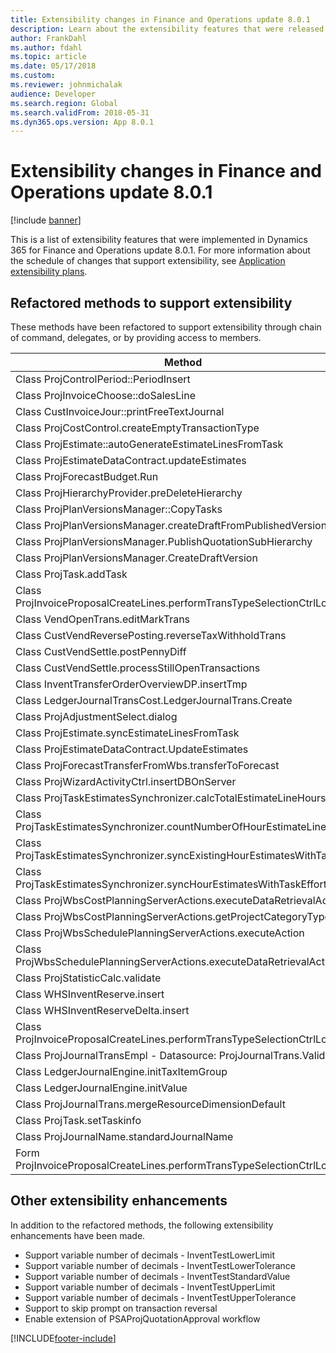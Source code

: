```yaml
---
title: Extensibility changes in Finance and Operations update 8.0.1
description: Learn about the extensibility features that were released in Dynamics 365 for Finance and Operations update 8.0.1.
author: FrankDahl
ms.author: fdahl
ms.topic: article
ms.date: 05/17/2018
ms.custom:
ms.reviewer: johnmichalak
audience: Developer
ms.search.region: Global
ms.search.validFrom: 2018-05-31
ms.dyn365.ops.version: App 8.0.1
---
```


# Extensibility changes in Finance and Operations update 8.0.1

[!include [banner](../includes/banner.md)]

This is a list of extensibility features that were implemented in Dynamics 365 for Finance and Operations update 8.0.1. For more information about the schedule of changes that support extensibility, see [Application extensibility plans](extensibility-roadmap.md).

## Refactored methods to support extensibility

These methods have been refactored to support extensibility through chain of command, delegates, or by providing access to members.

| Method|
| --------------- |
|Class ProjControlPeriod::PeriodInsert|
|Class ProjInvoiceChoose::doSalesLine|
|Class CustInvoiceJour::printFreeTextJournal|
|Class ProjCostControl.createEmptyTransactionType|
|Class ProjEstimate::autoGenerateEstimateLinesFromTask|
|Class ProjEstimateDataContract.updateEstimates|
|Class ProjForecastBudget.Run|
|Class ProjHierarchyProvider.preDeleteHierarchy|
|Class ProjPlanVersionsManager::CopyTasks|
|Class ProjPlanVersionsManager.createDraftFromPublishedVersion|
|Class ProjPlanVersionsManager.PublishQuotationSubHierarchy|
|Class ProjPlanVersionsManager.CreateDraftVersion|
|Class ProjTask.addTask|
|Class ProjInvoiceProposalCreateLines.performTransTypeSelectionCtrlLookup|
|Class VendOpenTrans.editMarkTrans|
|Class CustVendReversePosting.reverseTaxWithholdTrans|
|Class CustVendSettle.postPennyDiff|
|Class CustVendSettle.processStillOpenTransactions|
|Class InventTransferOrderOverviewDP.insertTmp|
|Class LedgerJournalTransCost.LedgerJournalTrans.Create|
|Class ProjAdjustmentSelect.dialog|
|Class ProjEstimate.syncEstimateLinesFromTask|
|Class ProjEstimateDataContract.UpdateEstimates|
|Class ProjForecastTransferFromWbs.transferToForecast|
|Class ProjWizardActivityCtrl.insertDBOnServer|
|Class ProjTaskEstimatesSynchronizer.calcTotalEstimateLineHours|
|Class ProjTaskEstimatesSynchronizer.countNumberOfHourEstimateLines|
|Class ProjTaskEstimatesSynchronizer.syncExistingHourEstimatesWithTask|
|Class ProjTaskEstimatesSynchronizer.syncHourEstimatesWithTaskEffort|
|Class ProjWbsCostPlanningServerActions.executeDataRetrievalAction|
|Class ProjWbsCostPlanningServerActions.getProjectCategoryTypes|
|Class ProjWbsSchedulePlanningServerActions.executeAction|
|Class ProjWbsSchedulePlanningServerActions.executeDataRetrievalAction|
|Class ProjStatisticCalc.validate|
|Class WHSInventReserve.insert|
|Class WHSInventReserveDelta.insert|
|Class ProjInvoiceProposalCreateLines.performTransTypeSelectionCtrlLookup|
|Class ProjJournalTransEmpl - Datasource: ProjJournalTrans.Validate|
|Class LedgerJournalEngine.initTaxItemGroup|
|Class LedgerJournalEngine.initValue|
|Class ProjJournalTrans.mergeResourceDimensionDefault|
|Class ProjTask.setTaskinfo|
|Class ProjJournalName.standardJournalName|
|Form ProjInvoiceProposalCreateLines.performTransTypeSelectionCtrlLookup|

## Other extensibility enhancements

In addition to the refactored methods, the following extensibility enhancements have been made.

- Support variable number of decimals - InventTestLowerLimit
- Support variable number of decimals -  InventTestLowerTolerance
- Support variable number of decimals -  InventTestStandardValue 
- Support variable number of decimals -  InventTestUpperLimit
- Support variable number of decimals - InventTestUpperTolerance
- Support to skip prompt on transaction reversal
- Enable extension of PSAProjQuotationApproval workflow


[!INCLUDE[footer-include](../../../includes/footer-banner.md)]
